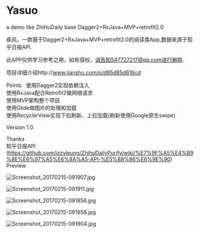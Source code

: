 # Yasuo

a demo like ZhiHuDaily base Dagger2+RxJava+MVP+retrofit2.0  

疾风，一款基于Dagger2+RxJava+MVP+retrofit2.0的阅读类App,数据来源于知乎日报API.  

此APP仅供学习参考之用，如有侵权，请告知547727217@qq.com进行删除.  

项目详细介绍http://www.jianshu.com/p/d85d85d616cd  

Points  
使用Dagger2实现依赖注入  
使用RxJava配合Retrofit2做网络请求  
使用MVP架构整个项目  
使用Glide做图片的处理和加载  
使用RecyclerView实现下拉刷新、上拉加载(刷新使用Google原生swipe)

Version
1.0

Thanks  
知乎日报API  
(https://github.com/izzyleung/ZhihuDailyPurify/wiki/%E7%9F%A5%E4%B9%8E%E6%97%A5%E6%8A%A5-API-%E5%88%86%E6%9E%90)  
Preview

![Screenshot_20170215-091907.jpg](http://upload-images.jianshu.io/upload_images/3708894-22721195eb2c7dc9.jpg?imageMogr2/auto-orient/strip%7CimageView2/2/w/1240)

![Screenshot_20170215-091911.jpg](http://upload-images.jianshu.io/upload_images/3708894-6bffd2ba2b0633f8.jpg?imageMogr2/auto-orient/strip%7CimageView2/2/w/1240)

![Screenshot_20170215-091856.jpg](http://upload-images.jianshu.io/upload_images/3708894-9cb4e9513353f211.jpg?imageMogr2/auto-orient/strip%7CimageView2/2/w/1240)

![Screenshot_20170215-091858.jpg](http://upload-images.jianshu.io/upload_images/3708894-a459da10a89af3f2.jpg?imageMogr2/auto-orient/strip%7CimageView2/2/w/1240)

![Screenshot_20170215-091904.jpg](http://upload-images.jianshu.io/upload_images/3708894-dc93999a8fe55344.jpg?imageMogr2/auto-orient/strip%7CimageView2/2/w/1240)


